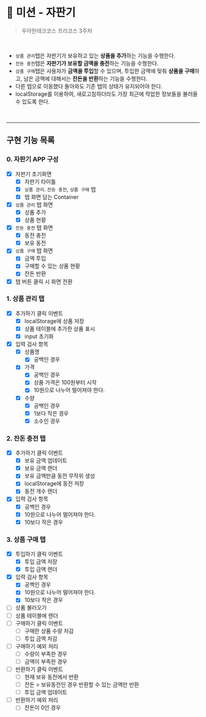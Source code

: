 # 🥤 미션 - 자판기

> 우아한테크코스 프리코스 3주차

<br>

- `상품 관리`탭은 자판기가 보유하고 있는 **상품을 추가**하는 기능을 수행한다.
- `잔돈 충전`탭은 **자판기가 보유할 금액을 충전**하는 기능을 수행한다.
- `상품 구매`탭은 사용자가 **금액을 투입**할 수 있으며, 투입한 금액에 맞춰 **상품을 구매**하고, 남은 금액에 대해서는 **잔돈을 반환**하는 기능을 수행한다.
- 다른 탭으로 이동했다 돌아와도 기존 탭의 상태가 유지되어야 한다.
- localStorage를 이용하여, 새로고침하더라도 가장 최근에 작업한 정보들을 불러올 수 있도록 한다.

<br>

---

## 구현 기능 목록

### 0. 자판기 APP 구성

- [x] 자판기 초기화면
  - [x] 자판기 타이틀
  - [x] `상품 관리`. `잔돈 충전`, `상품 구매` 탭
  - [x] 탭 화면 담는 Container
- [x] `상품 관리` 탭 화면
  - [x] 상품 추가
  - [x] 상품 현황
- [x] `잔돈 충전` 탭 화면
  - [x] 동전 충전
  - [x] 보유 동전
- [x] `상품 구매` 탭 화면
  - [x] 금액 투입
  - [x] 구매할 수 있는 상품 현황
  - [x] 잔돈 반환
- [x] 탭 버튼 클릭 시 화면 전환

### 1. 상품 관리 탭

- [x] 추가하기 클릭 이벤트
  - [x] localStorage에 상품 저장
  - [x] 상품 테이블에 추가한 상품 표시
  - [x] input 초기화
- [x] 입력 검사 항목
  - [x] 상품명
    - [x] 공백인 경우
  - [x] 가격
    - [x] 공백인 경우
    - [x] 상품 가격은 100원부터 시작
    - [x] 10원으로 나누어 떨어져야 한다.
  - [x] 수량
    - [x] 공백인 경우
    - [x] 1보다 작은 경우
    - [x] 소수인 경우

### 2. 잔돈 충전 탭

- [x] 추가하기 클릭 이벤트
  - [x] 보유 금액 업데이트
  - [x] 보유 금액 렌더
  - [x] 보유 금액만큼 동전 무작위 생성
  - [x] localStorage에 동전 저장
  - [x] 동전 개수 렌더
- [x] 입력 검사 항목
  - [x] 공백인 경우
  - [x] 10원으로 나누어 떨어져야 한다.
  - [x] 10보다 작은 경우

### 3. 상품 구매 탭

- [x] 투입하기 클릭 이벤트
  - [x] 투입 금액 저장
  - [x] 투입 금액 렌더
- [x] 입력 검사 항목
  - [x] 공백인 경우
  - [x] 10원으로 나누어 떨어져야 한다.
  - [x] 10보다 작은 경우
- [ ] 상품 불러오기
- [ ] 상품 테이블에 렌더
- [ ] 구매하기 클릭 이벤트
  - [ ] 구매한 상품 수량 차감
  - [ ] 투입 금액 차감
- [ ] 구매하기 예외 처리
  - [ ] 수량이 부족한 경우
  - [ ] 금액이 부족한 경우
- [ ] 반환하기 클릭 이벤트
  - [ ] 현재 보유 동전에서 반환
  - [ ] 잔돈 > 보유동전인 경우 반환할 수 있는 금액만 반환
  - [ ] 투입 금액 업데이트
- [ ] 반환하기 예외 처리
  - [ ] 잔돈이 0인 경우
